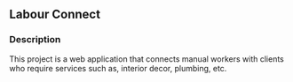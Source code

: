 ## Labour Connect

### Description
This project is a web application that connects manual workers with clients who require services such as, interior decor, plumbing, etc.
 
